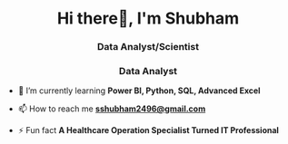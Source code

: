 <h1 align="center">Hi there👋, I'm Shubham</h1>
<h3 align="center">Data Analyst/Scientist </h3>
<h3 align="center">Data Analyst</h3>

- 🌱 I’m currently learning **Power BI, Python, SQL, Advanced Excel**

- 📫 How to reach me **sshubham2496@gmail.com**

- ⚡ Fun fact **A Healthcare Operation Specialist Turned IT Professional**
